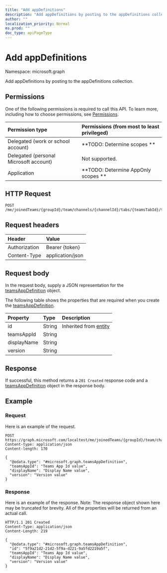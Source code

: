 ```yaml
---
title: "Add appDefinitions"
description: "Add appDefinitions by posting to the appDefinitions collection."
author: ""
localization_priority: Normal
ms.prod: ""
doc_type: apiPageType
---
```


# Add appDefinitions

Namespace: microsoft.graph

Add appDefinitions by posting to the appDefinitions collection.

## Permissions
One of the following permissions is required to call this API. To learn more, including how to choose permissions, see [Permissions](/concepts/permissions-reference.md).

|Permission type|Permissions (from most to least privileged)|
|:---|:---|
|Delegated (work or school account)|**TODO: Determine scopes **|
|Delegated (personal Microsoft account)|Not supported.|
|Application|**TODO: Determine AppOnly scopes **|

## HTTP Request
<!-- {
  "blockType": "ignored"
}
-->
``` http
POST /me/joinedTeams/{groupId}/team/channels/{channelId}/tabs/{teamsTabId}/teamsApp/appDefinitions/$ref
```

## Request headers
|Header|Value|
|:---|:---|
|Authorization|Bearer {token}|
|Content-Type|application/json|

## Request body
In the request body, supply a JSON representation for the [teamsAppDefinition](../resources/teamsappdefinition.md) object.

The following table shows the properties that are required when you create the [teamsAppDefinition](../resources/teamsappdefinition.md).

|Property|Type|Description|
|:---|:---|:---|
|id|String| Inherited from [entity](../resources/entity.md)|
|teamsAppId|String||
|displayName|String||
|version|String||



## Response
If successful, this method returns a `201 Created` response code and a [teamsAppDefinition](../resources/teamsappdefinition.md) object in the response body.

## Example

### Request
Here is an example of the request.
<!-- {
  "blockType": "request",
  "name": "create_teamsappdefinition_from_"
}
-->
``` http
POST https://graph.microsoft.com/localtest/me/joinedTeams/{groupId}/team/channels/{channelId}/tabs/{teamsTabId}/teamsApp/appDefinitions
Content-type: application/json
Content-length: 170

{
  "@odata.type": "#microsoft.graph.teamsAppDefinition",
  "teamsAppId": "Teams App Id value",
  "displayName": "Display Name value",
  "version": "Version value"
}
```

### Response
Here is an example of the response. Note: The response object shown here may be truncated for brevity. All of the properties will be returned from an actual call.
<!-- {
  "blockType": "response",
  "truncated": true,
  "@odata.type": "microsoft.graph.teamsappdefinition"
}
-->
``` http
HTTP/1.1 201 Created
Content-Type: application/json
Content-Length: 219

{
  "@odata.type": "#microsoft.graph.teamsAppDefinition",
  "id": "5f9a21d2-21d2-5f9a-d221-9a5fd2219a5f",
  "teamsAppId": "Teams App Id value",
  "displayName": "Display Name value",
  "version": "Version value"
}
```

